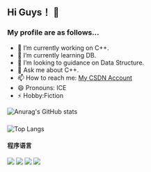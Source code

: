 ## Hi Guys！ 👋
### My profile are as follows... 

- 🔭 I’m currently working on C++.
- 🌱 I’m currently learning DB.
- 👯 I’m looking to guidance on Data Structure.
- 💬 Ask me about C++.
- 📫 How to reach me: [My CSDN Account](https://blog.csdn.net/m0_52709408?spm=1000.2115.3001.5343)
- 😄 Pronouns: ICE
- ⚡ Hobby:Fiction


![Anurag's GitHub stats](https://github-readme-stats.vercel.app/api?username=ICE2302&theme=flag-india&bg_color=DEG&&include_all_commits=true)
### 
<!--![Readme Card](https://github-readme-stats.vercel.app/api/pin/?username=ICE2302&repo=Working-on-C&theme=flag-india&bg_color=DEG,COLOR1,COLOR2,COLOR3...COLOR10)
![Readme Card](https://github-readme-stats.vercel.app/api/pin/?username=ICE2302&repo=Java-Practise&theme=flag-india&bg_color=DEG,COLOR1,COLOR2,COLOR3...COLOR10)
![Readme Card](https://github-readme-stats.vercel.app/api/pin/?username=ICE2302&repo=KING&theme=flag-india&bg_color=DEG,COLOR1,COLOR2,COLOR3...COLOR10) --> 


### 
![Top Langs](https://github-readme-stats.vercel.app/api/top-langs/?username=ICE2302&theme=flag-india&bg_color=DEG,COLOR1,COLOR2,COLOR3...COLOR10)
#### 程序语言
[![](https://img.shields.io/badge/-Java-007396?style=flat-square&logo=java&logoColor=ffffff)](https://reactjs.org/)
[![](https://img.shields.io/badge/-Python-007396?style=flat-square&logo=python&logoColor=ffffff)](https://reactjs.org/)
[![](https://img.shields.io/badge/-C-007396?style=flat-square&logo=c&logoColor=ffffff)](https://reactjs.org/)
[![](https://img.shields.io/badge/-C++-007396?style=flat-square&logo=C++&logoColor=ffffff)](https://reactjs.org/)





